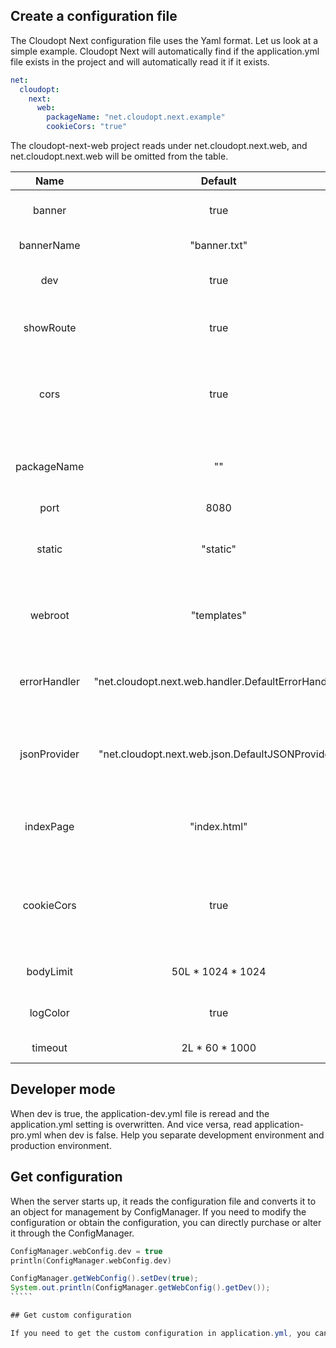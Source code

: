## Create a configuration file

The Cloudopt Next configuration file uses the Yaml format. Let us look at a simple example. Cloudopt Next will automatically find if the application.yml file exists in the project and will automatically read it if it exists.

````yaml
net:
  cloudopt:
    next:
      web:
        packageName: "net.cloudopt.next.example"
        cookieCors: "true"
````

The cloudopt-next-web project reads under net.cloudopt.next.web, and net.cloudopt.next.web will be omitted from the table.

| Name     | Default| Description|
|:--------:|:---------:|:-------|
| banner| true| Whether to display Banner at startup.      |
| bannerName| "banner.txt"| Banner file name.      |
| dev| true| Whether to is developer mode.      |
| showRoute| true| Whether to display routing information during access.      |
| cors| true| Whether to open CORS, enabling CORS will allow API calls across domains.      |
| packageName| ""| The name of the package where the project is located.      |
| port| 8080| Listening port.      |
| static| "static"| The name of the folder where the static resource file is located.      |
| webroot| "templates"| The name of the folder where the template file is located.      |
| errorHandler| "net.cloudopt.next.web.handler.DefaultErrorHandler"| Error interceptor package name and class name.      |
| jsonProvider| "net.cloudopt.next.web.json.DefaultJSONProvider"| The package name and class name of the Json implementation class.      |
| indexPage| "index.html"| The home page file name of the static resource folder.      |
| cookieCors| true| Whether to allow cookies to be passed at the same time under cross-domain call API conditions.      |
| bodyLimit| 50L * 1024 * 1024| File upload size limit, in units of b.      |
| logColor| true| Whether to use color log output.      |
| timeout| 2L * 60 * 1000| HTTP request timeout in ms.      |

## Developer mode

When dev is true, the application-dev.yml file is reread and the application.yml setting is overwritten. And vice versa, read application-pro.yml when dev is false. Help you separate development environment and production environment.

## Get configuration

When the server starts up, it reads the configuration file and converts it to an object for management by ConfigManager. If you need to modify the configuration or obtain the configuration, you can directly purchase or alter it through the ConfigManager.

````kotlin
ConfigManager.webConfig.dev = true
println(ConfigManager.webConfig.dev)
````

````java
ConfigManager.getWebConfig().setDev(true);
System.out.println(ConfigManager.getWebConfig().getDev());
​`````

## Get custom configuration

If you need to get the custom configuration in application.yml, you can directly get the configuration under net.cloudopt.next.test by ConfigManager.initMap("test") or ConfigManager.initMap("test",TestBean.class).Ideal for plug-in development.
````